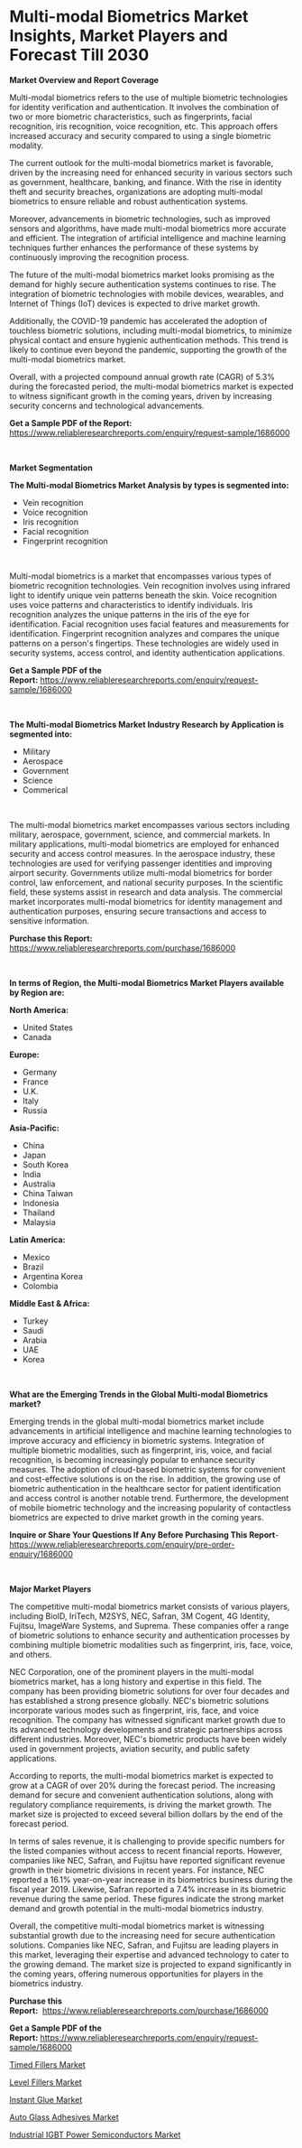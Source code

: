 <p><h1>Multi-modal Biometrics Market Insights, Market Players and Forecast Till 2030</h1></p><p><strong>Market Overview and Report Coverage</strong></p>
<p><p>Multi-modal biometrics refers to the use of multiple biometric technologies for identity verification and authentication. It involves the combination of two or more biometric characteristics, such as fingerprints, facial recognition, iris recognition, voice recognition, etc. This approach offers increased accuracy and security compared to using a single biometric modality.</p><p>The current outlook for the multi-modal biometrics market is favorable, driven by the increasing need for enhanced security in various sectors such as government, healthcare, banking, and finance. With the rise in identity theft and security breaches, organizations are adopting multi-modal biometrics to ensure reliable and robust authentication systems.</p><p>Moreover, advancements in biometric technologies, such as improved sensors and algorithms, have made multi-modal biometrics more accurate and efficient. The integration of artificial intelligence and machine learning techniques further enhances the performance of these systems by continuously improving the recognition process.</p><p>The future of the multi-modal biometrics market looks promising as the demand for highly secure authentication systems continues to rise. The integration of biometric technologies with mobile devices, wearables, and Internet of Things (IoT) devices is expected to drive market growth.</p><p>Additionally, the COVID-19 pandemic has accelerated the adoption of touchless biometric solutions, including multi-modal biometrics, to minimize physical contact and ensure hygienic authentication methods. This trend is likely to continue even beyond the pandemic, supporting the growth of the multi-modal biometrics market.</p><p>Overall, with a projected compound annual growth rate (CAGR) of 5.3% during the forecasted period, the multi-modal biometrics market is expected to witness significant growth in the coming years, driven by increasing security concerns and technological advancements.</p></p>
<p><strong>Get a Sample PDF of the Report:</strong> <a href="https://www.reliableresearchreports.com/enquiry/request-sample/1686000">https://www.reliableresearchreports.com/enquiry/request-sample/1686000</a></p>
<p>&nbsp;</p>
<p><strong>Market Segmentation</strong></p>
<p><strong>The Multi-modal Biometrics Market Analysis by types is segmented into:</strong></p>
<p><ul><li>Vein recognition</li><li>Voice recognition</li><li>Iris recognition</li><li>Facial recognition</li><li>Fingerprint recognition</li></ul></p>
<p>&nbsp;</p>
<p><p>Multi-modal biometrics is a market that encompasses various types of biometric recognition technologies. Vein recognition involves using infrared light to identify unique vein patterns beneath the skin. Voice recognition uses voice patterns and characteristics to identify individuals. Iris recognition analyzes the unique patterns in the iris of the eye for identification. Facial recognition uses facial features and measurements for identification. Fingerprint recognition analyzes and compares the unique patterns on a person's fingertips. These technologies are widely used in security systems, access control, and identity authentication applications.</p></p>
<p><strong>Get a Sample PDF of the Report:</strong>&nbsp;<a href="https://www.reliableresearchreports.com/enquiry/request-sample/1686000">https://www.reliableresearchreports.com/enquiry/request-sample/1686000</a></p>
<p>&nbsp;</p>
<p><strong>The Multi-modal Biometrics Market Industry Research by Application is segmented into:</strong></p>
<p><ul><li>Military</li><li>Aerospace</li><li>Government</li><li>Science</li><li>Commerical</li></ul></p>
<p>&nbsp;</p>
<p><p>The multi-modal biometrics market encompasses various sectors including military, aerospace, government, science, and commercial markets. In military applications, multi-modal biometrics are employed for enhanced security and access control measures. In the aerospace industry, these technologies are used for verifying passenger identities and improving airport security. Governments utilize multi-modal biometrics for border control, law enforcement, and national security purposes. In the scientific field, these systems assist in research and data analysis. The commercial market incorporates multi-modal biometrics for identity management and authentication purposes, ensuring secure transactions and access to sensitive information.</p></p>
<p><strong>Purchase this Report:</strong>&nbsp; <a href="https://www.reliableresearchreports.com/purchase/1686000">https://www.reliableresearchreports.com/purchase/1686000</a></p>
<p>&nbsp;</p>
<p><strong>In terms of Region, the Multi-modal Biometrics Market Players available by Region are:</strong></p>
<p>
    <p> <strong> North America: </strong>
        <ul>
            <li>United States</li>
            <li>Canada</li>
        </ul>
        </p> 
    <p> <strong> Europe: </strong>
        <ul>
            <li>Germany</li>
            <li>France</li>
            <li>U.K.</li>
            <li>Italy</li>
            <li>Russia</li>
        </ul>
        </p> 
    <p> <strong> Asia-Pacific: </strong>
        <ul>
            <li>China</li>
            <li>Japan</li>
            <li>South Korea</li>
            <li>India</li>
            <li>Australia</li>
            <li>China Taiwan</li>
            <li>Indonesia</li>
            <li>Thailand</li>
            <li>Malaysia</li>
        </ul>
        </p> 
    <p> <strong> Latin America: </strong>
        <ul>
            <li>Mexico</li>
            <li>Brazil</li>
            <li>Argentina Korea</li>
            <li>Colombia</li>
        </ul>
        </p> 
    <p> <strong> Middle East & Africa: </strong>
        <ul>
            <li>Turkey</li>
            <li>Saudi</li>
            <li>Arabia</li>
            <li>UAE</li>
            <li>Korea</li>
        </ul>
    </p>
    </p>
<p>&nbsp;</p>
<p><strong>What are the Emerging Trends in the Global Multi-modal Biometrics market?</strong></p>
<p><p>Emerging trends in the global multi-modal biometrics market include advancements in artificial intelligence and machine learning technologies to improve accuracy and efficiency in biometric systems. Integration of multiple biometric modalities, such as fingerprint, iris, voice, and facial recognition, is becoming increasingly popular to enhance security measures. The adoption of cloud-based biometric systems for convenient and cost-effective solutions is on the rise. In addition, the growing use of biometric authentication in the healthcare sector for patient identification and access control is another notable trend. Furthermore, the development of mobile biometric technology and the increasing popularity of contactless biometrics are expected to drive market growth in the coming years.</p></p>
<p><strong>Inquire or Share Your Questions If Any Before Purchasing This Report</strong>- <a href="https://www.reliableresearchreports.com/enquiry/pre-order-enquiry/1686000">https://www.reliableresearchreports.com/enquiry/pre-order-enquiry/1686000</a></p>
<p>&nbsp;</p>
<p><strong>Major Market Players</strong></p>
<p><p>The competitive multi-modal biometrics market consists of various players, including BioID, IriTech, M2SYS, NEC, Safran, 3M Cogent, 4G Identity, Fujitsu, ImageWare Systems, and Suprema. These companies offer a range of biometric solutions to enhance security and authentication processes by combining multiple biometric modalities such as fingerprint, iris, face, voice, and others.</p><p>NEC Corporation, one of the prominent players in the multi-modal biometrics market, has a long history and expertise in this field. The company has been providing biometric solutions for over four decades and has established a strong presence globally. NEC's biometric solutions incorporate various modes such as fingerprint, iris, face, and voice recognition. The company has witnessed significant market growth due to its advanced technology developments and strategic partnerships across different industries. Moreover, NEC's biometric products have been widely used in government projects, aviation security, and public safety applications.</p><p>According to reports, the multi-modal biometrics market is expected to grow at a CAGR of over 20% during the forecast period. The increasing demand for secure and convenient authentication solutions, along with regulatory compliance requirements, is driving the market growth. The market size is projected to exceed several billion dollars by the end of the forecast period.</p><p>In terms of sales revenue, it is challenging to provide specific numbers for the listed companies without access to recent financial reports. However, companies like NEC, Safran, and Fujitsu have reported significant revenue growth in their biometric divisions in recent years. For instance, NEC reported a 16.1% year-on-year increase in its biometrics business during the fiscal year 2019. Likewise, Safran reported a 7.4% increase in its biometric revenue during the same period. These figures indicate the strong market demand and growth potential in the multi-modal biometrics industry.</p><p>Overall, the competitive multi-modal biometrics market is witnessing substantial growth due to the increasing need for secure authentication solutions. Companies like NEC, Safran, and Fujitsu are leading players in this market, leveraging their expertise and advanced technology to cater to the growing demand. The market size is projected to expand significantly in the coming years, offering numerous opportunities for players in the biometrics industry.</p></p>
<p><strong>Purchase this Report:</strong>&nbsp;&nbsp;<a href="https://www.reliableresearchreports.com/purchase/1686000">https://www.reliableresearchreports.com/purchase/1686000</a></p>
<p></p>
<p><strong>Get a Sample PDF of the Report:</strong>&nbsp;<a href="https://www.reliableresearchreports.com/enquiry/request-sample/1686000">https://www.reliableresearchreports.com/enquiry/request-sample/1686000</a></p>
<p><p><a href="https://www.linkedin.com/pulse/timed-fillers-market-share-amp-new-trends-analysis-report/">Timed Fillers Market</a></p><p><a href="https://www.linkedin.com/pulse/level-fillers-market-challenges-opportunities-growth-drivers/">Level Fillers Market</a></p><p><a href="https://medium.com/@tommiefadel2023/instant-glue-market-size-growth-forecast-2023-2030-ee7938bd39e6">Instant Glue Market</a></p><p><a href="https://medium.com/@tracylarson12/auto-glass-adhesives-market-size-growth-forecast-2023-2030-9f084c91c609">Auto Glass Adhesives Market</a></p><p><a href="https://www.linkedin.com/pulse/industrial-igbt-power-semiconductors-market-share-amp/">Industrial IGBT Power Semiconductors Market</a></p></p>